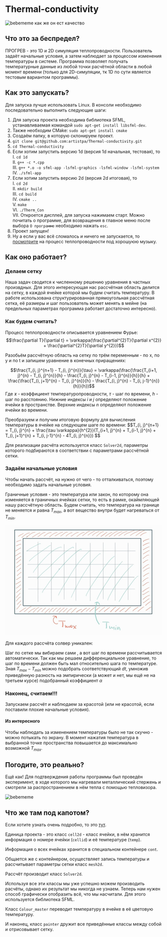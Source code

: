 # Thermal-conductivity
![bebememe](media/gifgifura.gif)
как же он ест качество
## Что это за беспредел?
ПРОГРЕВ - это 1D и 2D симуляция теплопроводности. Пользователь задаёт начальные условия, а затем наблюдает за процессом изменения температуры в системе.
Программа позволяет получать температурные данные из любой точки расчётной области в любой момент времени (только для 2D-cимуляции, тк 1D по сути является тестовым вариантом программы).

## Как это запускать?
Для запуска лучше использовать Linux. В консоли необходимо последовательно выполнить следующие шаги:
  1. Для запуска проекта необходима библиотека SFML, устанавливаемая командой `sudo apt-get install libsfml-dev`.
  2. Также необходим CMake: `sudo apt-get install cmake`
  3. Создаём папку, в которую склонируем проект.
  4. `git clone git@github.com:artistpa/Thermal-conductivity.git`
  5. `cd Thermal-conductivity` 
  6. Если хотим запустить версию 1d (версия 1d начальная, тестовая), то <br />
     I. `cd 1d` <br />
     II. `g++ -c *.cpp` <br />
     III. `g++ *.o -o sfml-app -lsfml-graphics -lsfml-window -lsfml-system`<br />
     IV. `./sfml-app`
  8. Если хотим запустить версию 2d (версия 2d итоговая), то<br />
     I. `cd 2d`<br />
     II. `mkdir build`<br />
     III. `cd build`<br />
     IV. `cmake ..`<br />
     V. `make`<br />
     VI. `./Therm_Con`<br />
     VII. Откроется дисплей, для запуска нажимаем старт. Можно почитать о программе, для возвращения в главное меню после выбора `О программе` необходимо нажать `esc`.<br />
  9. Проект запущен!
  10. Ну а если у вас всё сломалось и ничего не запускается, то [посмотрите](https://www.youtube.com/watch?v=VI5GJ044m3s&t=20s) на процесс теплопроводности под хорошуюю музыку.
    
    
## Как оно работает?
### Делаем сетку
Наша задач сводится к численному решению уравнения в частных произвдных. Для этого интересующая нас рассчётная область делится на сетку, в каждой ячейке которой мы будем считать температуру.
В работе использована структурированная прямоугольная рассчётная сетка, её размеры и шаг пользователь может менять в мейне (на предельных параметрах программа работает достаточно интересно).

### Как будем считать?

Процесс теплопроводности описывается уравнением Фурье: $$\frac{\partial T}{\partial t} = \varkappa(\frac{\partial^{2}T}{\partial x^{2}} + \frac{\partial^{2}T}{\partial y^{2}})$$

Разобьём рассчётную область на сетку по трём переменным - по x, по y и по t и запишем уравнение в конечных приращениях:

$$\frac{T_{i, j}^{n+1} - T_{i, j}^{n}}{\tau} = \varkappa(\frac{\frac{T_{i+1, j}^{n} - T_{i, j}^{n}}{h} -  \frac{T_{i, j}^{n} - T_{i-1, j}^{n}}{h}}{h} + \frac{\frac{T_{i, j+1}^{n} - T_{i, j}^{n}}{h} -  \frac{T_{i, j}^{n} - T_{i, j-1}^{n}}{h}}{h})$$
 Где ${\varkappa}$ - коэффициент температуропроводности, 
 ${\tau}$ - шаг по времени,
 ${h}$ - шаг по расстоянию.
 Нижние индексы ${i}$ и ${j}$ определяют положение ячейки в пространстве. 
 Верхние индексы ${n}$ определяют положение ячейки во времени.

Преобразуем и получим итоговую формулу для вычисления температуры в ячейке на следующем шаге по времени:
$$T_{i, j}^{n+1} = T_{i, j}^{n} + \frac{\tau \varkappa}{h^{2}}(T_{i+1, j}^{n} + T_{i-1, j}^{n} + T_{i, j+1}^{n} + T_{i, j-1}^{n} - 4T_{i, j}^{n}}) $$




Для реализации расчёта используется класс ```Solver2d```, параметры которого подбираются в соответствии с параметрами рассчётной сетки.

### Задаём начальные условия
Чтобы начать рассчёт, на нужно от чего - то отталкиваться, поэтому необходимо задать начальные условия.

Граничные условия - это температура или закон, по которому она изменяется в граничных ячейках сетки, то есть в рамке, окаймляющей нашу рассчётную область.
Будем считать, что температура на границе не меняется и равна ${T_{max}}$, а вот вещество внутри будет нагреваться от ${T_{min}}$.

![bebememe](media/boundary.jpg)

Для каждого рассчёта солвер уникален:

Шаг по сетке мы вибираем сами , а вот шаг по времени рассчитывается автоматически. Так как мы решаем дифференциальное уравнение, то шаг по времени должен быть мал относительно шага по температуре.
Зная ${T_{max} - T_{min}}$ можно подобрать соответствующий ${dt}$, умножив приведённую разность на эмпирически (а может и нет, мы ещё не на третьем курсе) подобранный коэффициент ${\alpha}$  

### Наконец, считаем!!!

Запускаем рассчёт и наблюдаем за красотой (или не красотой, если поставили плохие начальные условия).

#### Из интересного

Чтобы наблюдать за изменением температуры было не так скучно - можно потыкать по экрану. В момент нажатия температура в выбранной точке пространства повышается до максимально возможной  ${T_{max}}$.

## Погодите, это реально?

Ещё как! Для подтверждения работы программы был проведён эксперимент, в ходе которого мы нагревали металлический стержень и смотрели за распространением в нём тепла с помощью тепловизора.

![bebememe](media/transporod_finale.gif)

## Что же там под капотом?

Если хотите узнать очень подробно, то это [тут](https://www.youtube.com/watch?v=BCnNbAyYEms).

Единица проекта - это класс ```cell2d``` - класс ячейки, в нём хранится информация о номере ячейки (```cellid```) и её температуре (```temp```).

Информация о всех ячейках хранится в специальном контейнере ```cont```.

Общается же с контейнером, осуществляет запись температуры и рассчитывает параметры сетки класс ```mesh2d```.

Рассчёт производит класс ```Solver2d```.

Используя все эти классы мы уже успешно можем производить расчёты, однако их результат мы никогда не узнаем. Теперь нам нужен способ графически отобразить всё, что мы насчитали.
Для этого используется библиотека SFML.

Класс ```Colour_master``` переводит температуру в ячейке в её цветовую температуру.

И наконец, класс ```painter``` дружит все приведённые классы между собой и отрисовывает сетку.



